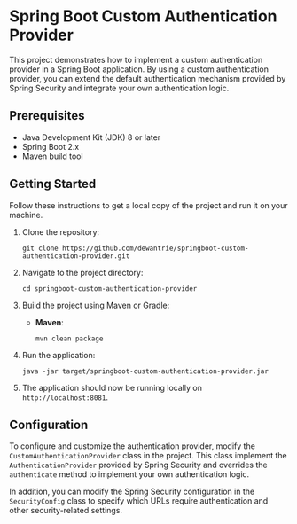 # Spring Boot Custom Authentication Provider

This project demonstrates how to implement a custom authentication provider in a Spring Boot application. By using a custom authentication provider, you can extend the default authentication mechanism provided by Spring Security and integrate your own authentication logic.

## Prerequisites

- Java Development Kit (JDK) 8 or later
- Spring Boot 2.x
- Maven build tool

## Getting Started

Follow these instructions to get a local copy of the project and run it on your machine.

1. Clone the repository:

   ```
   git clone https://github.com/dewantrie/springboot-custom-authentication-provider.git
   ```

2. Navigate to the project directory:

   ```
   cd springboot-custom-authentication-provider
   ```

3. Build the project using Maven or Gradle:

   - **Maven**:

     ```
     mvn clean package
     ```

4. Run the application:

   ```
   java -jar target/springboot-custom-authentication-provider.jar
   ```

5. The application should now be running locally on `http://localhost:8081`.

## Configuration

To configure and customize the authentication provider, modify the `CustomAuthenticationProvider` class in the project. This class implement the `AuthenticationProvider` provided by Spring Security and overrides the `authenticate` method to implement your own authentication logic.

In addition, you can modify the Spring Security configuration in the `SecurityConfig` class to specify which URLs require authentication and other security-related settings.
